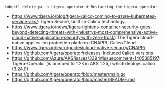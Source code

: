 ```
kubectl delete po -n tigera-operator # Restarting the tigera operator
```

- https://www.tigera.io/blog/tigera-calico-coming-to-azure-kubernetes-service-aks/: Tigera Secure, built on Calico technology...
- https://www.tigera.io/news/tigera-tightens-container-security-goes-beyond-detecting-threats-with-industrys-most-comprehensive-active-cloud-native-application-security-with-zero-trust/: The Tigera cloud-native application protection platform (CNAPP), Calico Cloud...
- https://www.tigera.io/learn/guides/cloud-native-security/CNAPP/
- https://github.com/tigera/operator/releases: Included Calico versions
- https://github.com/Azure/AKS/issues/3394#issuecomment-1405385197: Tigera-Operator (is bumped to 1.28 in AKS 1.25,) which deploys calico (3.24.0)
- https://github.com/tigera/operator/blob/master/main.go
- https://github.com/tigera/operator/blob/master/README.md
